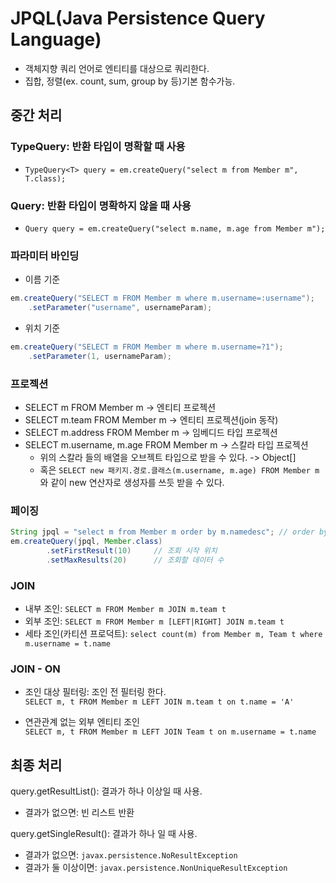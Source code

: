 JPQL(Java Persistence Query Language)
====
* 객체지향 쿼리 언어로 엔티티를 대상으로 쿼리한다.
* 집합, 정렬(ex. count, sum, group by 등)기본 함수가능.

## 중간 처리
### TypeQuery: 반환 타입이 명확할 때 사용    
* `TypeQuery<T> query = em.createQuery("select m from Member m", T.class);`    

### Query: 반환 타입이 명확하지 않을 때 사용    
* `Query query = em.createQuery("select m.name, m.age from Member m");`    

### 파라미터 바인딩
* 이름 기준
```java
em.createQuery("SELECT m FROM Member m where m.username=:username");
    .setParameter("username", usernameParam);
```

* 위치 기준
```java
em.createQuery("SELECT m FROM Member m where m.username=?1");
    .setParameter(1, usernameParam);
```

### 프로젝션
* SELECT m FROM Member m -> 엔티티 프로젝션    
* SELECT m.team FROM Member m -> 엔티티 프로젝션(join 동작)    
* SELECT m.address FROM Member m -> 임베디드 타입 프로젝션    
* SELECT m.username, m.age FROM Member m -> 스칼라 타입 프로젝션    
    * 위의 스칼라 들의 배열을 오브젝트 타입으로 받을 수 있다. -> Object[]
    * 혹은 `SELECT new 패키지.경로.클래스(m.username, m.age) FROM Member m` 와 같이 new 연산자로 생성자를 쓰듯 받을 수 있다.

### 페이징
```java
String jpql = "select m from Member m order by m.namedesc"; // order by 필수
em.createQuery(jpql, Member.class)
        .setFirstResult(10)     // 조회 시작 위치
        .setMaxResults(20)      // 조회할 데이터 수
```
### JOIN
* 내부 조인: `SELECT m FROM Member m JOIN m.team t`
* 외부 조인: `SELECT m FROM Member m [LEFT|RIGHT] JOIN m.team t`
* 세타 조인(카티션 프로덕트): `select count(m) from Member m, Team t where m.username = t.name`

### JOIN - ON
* 조인 대상 필터링: 조인 전 필터링 한다.    
`SELECT m, t FROM Member m LEFT JOIN m.team t on t.name = 'A'`
  

* 연관관계 없는 외부 엔티티 조인    
`SELECT m, t FROM Member m LEFT JOIN Team t on m.username = t.name`
## 최종 처리
query.getResultList(): 결과가 하나 이상일 때 사용.
* 결과가 없으면: 빈 리스트 반환

query.getSingleResult(): 결과가 하나 일 때 사용.
* 결과가 없으면: `javax.persistence.NoResultException`
* 결과가 둘 이상이면: `javax.persistence.NonUniqueResultException`
